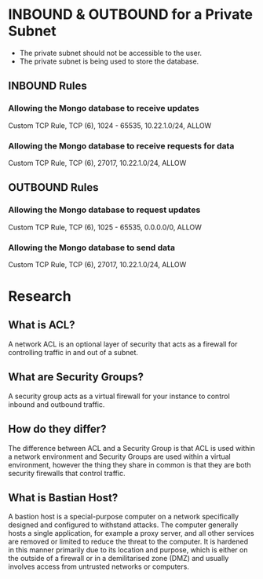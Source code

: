 # INBOUND & OUTBOUND for a Private Subnet

- The private subnet should not be accessible to the user.
- The private subnet is being used to store the database.

## INBOUND Rules

### Allowing the Mongo database to receive updates
Custom TCP Rule,
TCP (6),
1024 - 65535,
10.22.1.0/24,
ALLOW

### Allowing the Mongo database to receive requests for data
Custom TCP Rule,
TCP (6),
27017,
10.22.1.0/24,
ALLOW

## OUTBOUND Rules

### Allowing the Mongo database to request updates
Custom TCP Rule,
TCP (6),
1025 - 65535,
0.0.0.0/0,
ALLOW

### Allowing the Mongo database to send data
Custom TCP Rule,
TCP (6),
27017,
10.22.1.0/24,
ALLOW

# Research

## What is ACL?

A network ACL is an optional layer of security that acts as a firewall for controlling traffic in and out of a subnet.

## What are Security Groups?

A security group acts as a virtual firewall for your instance to control inbound and outbound traffic.

## How do they differ?

The difference between ACL and a Security Group is that ACL is used within a network environment and Security Groups are used within a virtual environment, however the thing they share in common is that they are both security firewalls that control traffic.

## What is Bastian Host?

A bastion host is a special-purpose computer on a network specifically designed and configured to withstand attacks. The computer generally hosts a single application, for example a proxy server, and all other services are removed or limited to reduce the threat to the computer. It is hardened in this manner primarily due to its location and purpose, which is either on the outside of a firewall or in a demilitarised zone (DMZ) and usually involves access from untrusted networks or computers.
